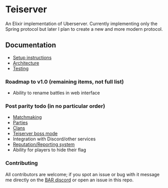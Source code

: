 # Teiserver
An Elixir implementation of Uberserver. Currently implementing only the Spring protocol but later I plan to create a new and more modern protocol.

## Documentation
- [Setup instructions](/documents/setup.md)
- [Architecture](/documents/architecture.md)
- [Testing](/documents/testing.md)

### Roadmap to v1.0 (remaining items, not full list)
- Ability to rename battles in web interface

### Post parity todo (in no particular order)
- [Matchmaking](/documents/spring/matchmaking.md)
- [Parties](/documents/spring/parties.md)
- [Clans](/documents/designs/clans.md)
- [Teiserver boss mode](/documents/designs/teiserver_boss.md)
- Integration with Discord/other services
- [Reputation/Reporting system](/documents/designs/reputation.md)
- Ability for players to hide their flag

### Contributing
All contributors are welcome; if you spot an issue or bug with it message me directly on the [BAR discord](https://discord.gg/N968ddE) or open an issue in this repo.
